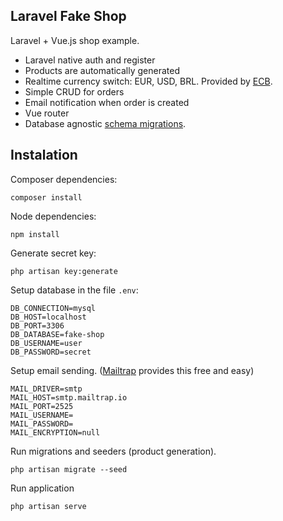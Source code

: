 ## Laravel Fake Shop

Laravel + Vue.js shop example. 

- Laravel native auth and register
- Products are automatically generated
- Realtime currency switch: EUR, USD, BRL. Provided by [ECB](http://www.ecb.europa.eu).
- Simple CRUD for orders
- Email notification when order is created
- Vue router
- Database agnostic [schema migrations](https://laravel.com/docs/migrations).

## Instalation

Composer dependencies:

```
composer install
```
Node dependencies:

```
npm install
```
Generate secret key:

```
php artisan key:generate
```

Setup database in the file `.env`:

```
DB_CONNECTION=mysql
DB_HOST=localhost
DB_PORT=3306
DB_DATABASE=fake-shop
DB_USERNAME=user
DB_PASSWORD=secret
```

Setup email sending. ([Mailtrap](https://mailtrap.io) provides this free and easy)

```
MAIL_DRIVER=smtp
MAIL_HOST=smtp.mailtrap.io
MAIL_PORT=2525
MAIL_USERNAME=
MAIL_PASSWORD=
MAIL_ENCRYPTION=null
```

Run migrations and seeders (product generation).

```
php artisan migrate --seed
```

Run application

```
php artisan serve
```

